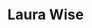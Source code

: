 ---
layout: staff
categories: staff
title: Laura Wise
position: Assistant to David Julius
email_prefix: laura.wise
email_suffix: ucsf, edu
phone: 415–476-8416
fax: 
address: 600 16th Street</br>Genentech Hall, Room N-272A</br>San Francisco, CA 94158-2140</br>
---